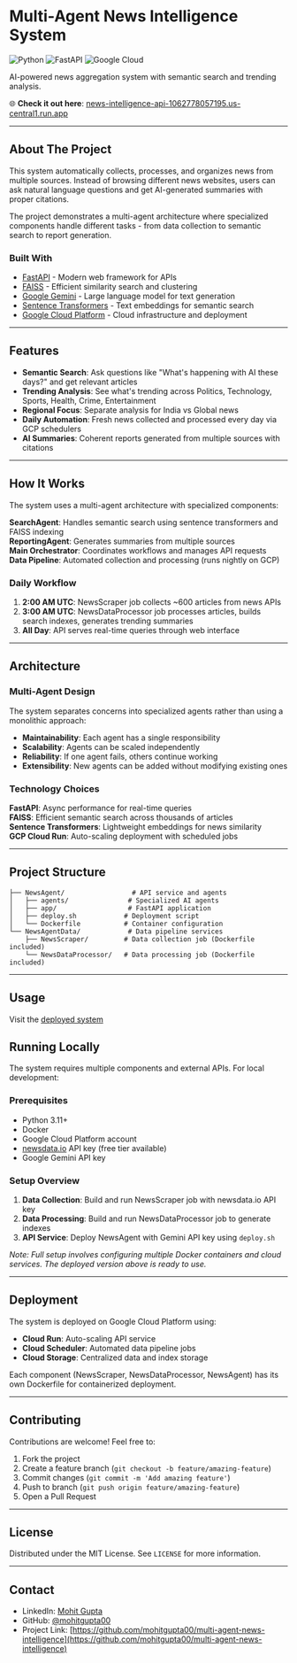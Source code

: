 # Multi-Agent News Intelligence System

![Python](https://img.shields.io/badge/Python-3.11-blue.svg)
![FastAPI](https://img.shields.io/badge/FastAPI-0.104.1-green.svg)
![Google Cloud](https://img.shields.io/badge/Google%20Cloud-GCP-orange.svg)

AI-powered news aggregation system with semantic search and trending analysis.

🌐 **Check it out here**: [news-intelligence-api-1062778057195.us-central1.run.app](https://news-intelligence-api-1062778057195.us-central1.run.app/)

---

## About The Project

This system automatically collects, processes, and organizes news from multiple sources. Instead of browsing different news websites, users can ask natural language questions and get AI-generated summaries with proper citations.

The project demonstrates a multi-agent architecture where specialized components handle different tasks - from data collection to semantic search to report generation.

### Built With

- [FastAPI](https://fastapi.tiangolo.com/) - Modern web framework for APIs
- [FAISS](https://faiss.ai/) - Efficient similarity search and clustering
- [Google Gemini](https://deepmind.google/technologies/gemini/) - Large language model for text generation
- [Sentence Transformers](https://www.sbert.net/) - Text embeddings for semantic search
- [Google Cloud Platform](https://cloud.google.com/) - Cloud infrastructure and deployment

---

## Features

- **Semantic Search**: Ask questions like "What's happening with AI these days?" and get relevant articles
- **Trending Analysis**: See what's trending across Politics, Technology, Sports, Health, Crime, Entertainment
- **Regional Focus**: Separate analysis for India vs Global news
- **Daily Automation**: Fresh news collected and processed every day via GCP schedulers
- **AI Summaries**: Coherent reports generated from multiple sources with citations

---

## How It Works

The system uses a multi-agent architecture with specialized components:

**SearchAgent**: Handles semantic search using sentence transformers and FAISS indexing  
**ReportingAgent**: Generates summaries from multiple sources  
**Main Orchestrator**: Coordinates workflows and manages API requests  
**Data Pipeline**: Automated collection and processing (runs nightly on GCP)

### Daily Workflow

1. **2:00 AM UTC**: NewsScraper job collects ~600 articles from news APIs
2. **3:00 AM UTC**: NewsDataProcessor job processes articles, builds search indexes, generates trending summaries  
3. **All Day**: API serves real-time queries through web interface

---

## Architecture

### Multi-Agent Design

The system separates concerns into specialized agents rather than using a monolithic approach:

- **Maintainability**: Each agent has a single responsibility
- **Scalability**: Agents can be scaled independently  
- **Reliability**: If one agent fails, others continue working
- **Extensibility**: New agents can be added without modifying existing ones

### Technology Choices

**FastAPI**: Async performance for real-time queries  
**FAISS**: Efficient semantic search across thousands of articles  
**Sentence Transformers**: Lightweight embeddings for news similarity  
**GCP Cloud Run**: Auto-scaling deployment with scheduled jobs  

---

## Project Structure

```
├── NewsAgent/                 # API service and agents
│   ├── agents/               # Specialized AI agents  
│   ├── app/                  # FastAPI application
│   ├── deploy.sh            # Deployment script
│   └── Dockerfile           # Container configuration
└── NewsAgentData/            # Data pipeline services
    ├── NewsScraper/         # Data collection job (Dockerfile included)
    └── NewsDataProcessor/   # Data processing job (Dockerfile included)
```

---

## Usage

Visit the [deployed system](https://news-intelligence-api-1062778057195.us-central1.run.app/) 


## Running Locally

The system requires multiple components and external APIs. For local development:

### Prerequisites
- Python 3.11+
- Docker
- Google Cloud Platform account
- [newsdata.io](https://newsdata.io/) API key (free tier available)
- Google Gemini API key

### Setup Overview
1. **Data Collection**: Build and run NewsScraper job with newsdata.io API key
2. **Data Processing**: Build and run NewsDataProcessor job to generate indexes
3. **API Service**: Deploy NewsAgent with Gemini API key using `deploy.sh`

*Note: Full setup involves configuring multiple Docker containers and cloud services. The deployed version above is ready to use.*

---

## Deployment

The system is deployed on Google Cloud Platform using:

- **Cloud Run**: Auto-scaling API service
- **Cloud Scheduler**: Automated data pipeline jobs  
- **Cloud Storage**: Centralized data and index storage

Each component (NewsScraper, NewsDataProcessor, NewsAgent) has its own Dockerfile for containerized deployment.

---

## Contributing

Contributions are welcome! Feel free to:

1. Fork the project
2. Create a feature branch (`git checkout -b feature/amazing-feature`)
3. Commit changes (`git commit -m 'Add amazing feature'`)
4. Push to branch (`git push origin feature/amazing-feature`)
5. Open a Pull Request

---

## License

Distributed under the MIT License. See `LICENSE` for more information.

---

## Contact
- LinkedIn: [Mohit Gupta](https://www.linkedin.com/in/mohit-gupta-a81488221)
- GitHub: [@mohitgupta00](https://github.com/mohitgupta00)
- Project Link: [https://github.com/mohitgupta00/multi-agent-news-intelligence](https://github.com/mohitgupta00/multi-agent-news-intelligence)